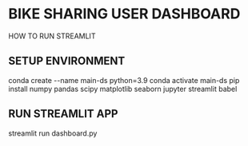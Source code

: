 # BIKE SHARING USER DASHBOARD

HOW TO RUN STREAMLIT

## SETUP ENVIRONMENT

conda create --name main-ds python=3.9
conda activate main-ds
pip install numpy pandas scipy matplotlib seaborn jupyter streamlit babel

## RUN STREAMLIT APP

streamlit run dashboard.py